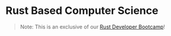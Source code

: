 # Rust Based Computer Science

> Note: This is an exclusive of our <a href="https://letsgetrusty.com/bootcamp-hsk41" target="_blank">Rust Developer Bootcamp</a>!
